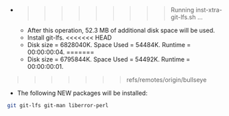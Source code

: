 * >>>>>>>>> Running inst-xtra-git-lfs.sh ...
  * After this operation, 52.3 MB of additional disk space will be used.
  * Install git-lfs.
<<<<<<< HEAD
  * Disk size = 6828040K. Space Used = 54484K. Runtime = 00:00:00:04.
=======
  * Disk size = 6795844K. Space Used = 54492K. Runtime = 00:00:00:01.
>>>>>>> refs/remotes/origin/bullseye
  * The following NEW packages will be installed:
  ```bash
git git-lfs git-man liberror-perl
  ```
